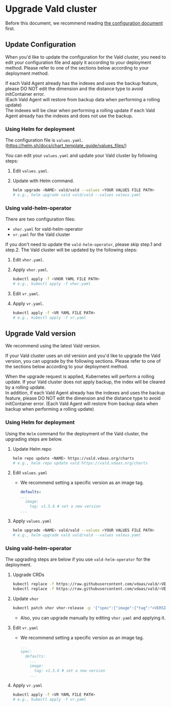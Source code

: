 # Upgrade Vald cluster

Before this document, we recommend reading [the configuration document](../user-guides/configuration.md) first.

## Update Configuration

When you'd like to update the configuration for the Vald cluster, you need to edit your configuration file and apply it according to your deployment method.
Please refer to one of the sections below according to your deployment method.

<div class="caution">
If each Vald Agent already has the indexes and uses the backup feature, please DO NOT edit the dimension and the distance type to avoid initContainer error.<BR>
(Each Vald Agent will restore from backup data when performing a rolling update)
</div>

<div class="warn">
The indexes will be clear when performing a rolling update if each Vald Agent already has the indexes and does not use the backup.
</div>

### Using Helm for deployment

The configuration file is `values.yaml`. (https://helm.sh/docs/chart_template_guide/values_files/)


You can edit your `values.yaml` and update your Vald cluster by following steps:
1. Edit `values.yaml`.
1. Update with Helm command. 

    ```bash
    helm upgrade <NAME> vald/vald --values <YOUR VALUES FILE PATH>
    # e.g., helm upgrade vald vald/vald --values valeus.yaml
    ```

### Using vald-helm-operator

There are two configuration files:
- `vhor.yaml` for vald-helm-operator
- `vr.yaml` for the Vald cluster

If you don't need to update the `vald-helm-operator`, please skip step.1 and step.2.
The Vald cluster will be updated by the following steps:
1. Edit `vhor.yaml`.
1. Apply `vhor.yaml`.

    ```bash
    kubectl apply -f <VHOR YAML FILE PATH>
    # e.g., kubectl apply -f vhor.yaml 
    ```

1. Edit `vr.yaml`.
1. Apply `vr.yaml`.

    ```bash
    kubectl apply -f <VR YAML FILE PATH>
    # e.g., kubectl apply -f vr.yaml 
    ```

## Upgrade Vald version

We recommend using the latest Vald version.

If your Vald cluster uses an old version and you'd like to upgrade the Vald version, you can upgrade by the following sections.
Please refer to one of the sections below according to your deployment method.

<div class="caution">
When the upgrade request is applied, Kubernetes will perform a rolling update.
If your Vald cluster does not apply backup, the index will be cleared by a rolling update.<BR>
In addition, if each Vald Agent already has the indexes and uses the backup feature, please DO NOT edit the dimension and the distance type to avoid initContainer error.
(Each Vald Agent will restore from backup data when backup when performing a rolling update)
</div>

### Using Helm for deployment

Using the `Helm` command for the deployment of the Vald cluster, the upgrading steps are below.

1. Update Helm repo

    ```bash
    helm repo update <NAME> https://vald.vdaas.org/charts
    # e.g., helm repo update vald https://vald.vdaas.org/charts
    ```

1. Edit `values.yaml`
    - We recommend setting a specific version as an image tag.

        ```yaml
        defaults:
        ...
          image:
            tag: v1.5.6 # set a new version
        ...
        ```

1. Apply `values.yaml`

    ```bash
    helm upgrade <NAME> vald/vald --values <YOUR VALUES FILE PATH>
    # e.g., helm upgrade vald vald/vald --values valeus.yaml
    ```

### Using vald-helm-operator

The upgrading steps are below if you use `vald-helm-operator` for the deployment.

1. Upgrade CRDs

    ```bash
    kubectl replace -f https://raw.githubusercontent.com/vdaas/vald/<VERSION>/charts/vald-helm-operator/crds/valdrelease.yaml
    kubectl replace -f https://raw.githubusercontent.com/vdaas/vald/<VERSION>/charts/vald-helm-operator/crds/valdhelmoperatorrelease.yaml
    ```

1. Update `vhor`

    ```bash
    kubectl patch vhor vhor-release -p '{"spec":{"image":{"tag":"<VERSION>"}}}'
    ```

    - Also, you can upgrade manually by editing `vhor.yaml` and applying it.

1. Edit `vr.yaml`
    - We recommend setting a specific version as an image tag.

        ```yaml
        ...
        spec:
          defaults:
            ...
            image:
              tag: v1.5.6 # set a new version
            ...
        ```

1. Apply `vr.yaml`

    ```bash
    kubectl apply -f <VR YAML FILE PATH>
    # e.g., kubectl apply -f vr.yaml 
    ```
